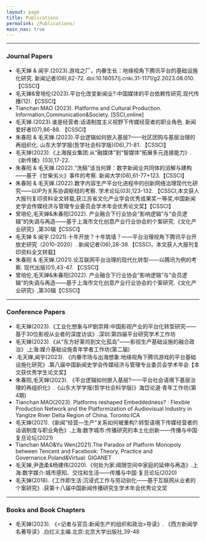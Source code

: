 ```yaml
---
layout: page
title: Publications
permalink: /Publications/
main_nav: true
---
```


<hr>
<h3>Journal Papers</h3>
<ul>
  <li>毛天婵 & 闻宇.(2023).游戏之厂，内眷生长：地缘视角下腾讯平台的基础设施化研究. 新闻记者(08),62-72. doi:10.16057/j.cnki.31-1171/g2.2023.08.010.【CSSCI】
</li>
   <li>毛天婵&曾培伦(2023).平台化改变新闻业?:中国媒体的平台依赖性研究.现代传播(12).【CSSCI】
</li>
   <li>Tianchan MAO (2023). Platforms and Cultural Production. Information,Communication&Society. [SSCI,online]
</li>
  <li>毛天婵.(2023).谁是经营者:话语制度主义视野下传媒经营者的职业角色. 新闻爱好者(07),86-88. 【CSSCI】
</li>
  <li>朱春阳 & 毛天婵.(2023).平台逻辑如何嵌入基层?——社区团购与基层治理的再组织化. 山东大学学报(哲学社会科学版)(06),71-81.
【CSSCI】
</li>
   <li>毛天婵(2023).《上海报业集团:从“融媒体”到“智媒体”拓展多元连接能力》.《新传播》(03),17-22.
</li>
  <li>朱春阳 & 毛天婵.(2022).“洗稿”该当何罪：数字新闻业共同体的消解与建构——基于《甘柴劣火》事件的考察. 新闻大学(08),61-77+123.【CSSCI】
</li>
  <li>朱春阳 & 毛天婵.(2022).数字内容生产平台化进程中的创新网络治理现代化研究——以IP为关系协调枢纽的考察. 学术论坛(03),123-132.
【CSSCI,本文获人大报刊复印资料全文转载,获江苏省文化产业学会优秀成果奖一等奖,中国新闻史学会传媒经济与管理专业委员会学术年会优秀论文奖】【CSSCI】
</li>
  <li>曾培伦,毛天婵&朱春阳(2022). 产业融合下行业协会“影响逻辑”与“会员逻辑”的失调与再造——基于上海市文化创意产业行业协会的个案研究.《文化产业研究》,第30辑【CSSCI】
</li>
 <li>毛天婵 & 闻宇.(2021).十年开放？十年筑墙？——平台治理视角下腾讯平台开放史研究（2010-2020）. 新闻记者(06),28-38.【CSSCI，本文获人大报刊复印资料全文转载】
</li>
 <li>朱春阳 & 毛天婵.(2021).论互联网平台治理的现代化转型——以腾讯为例的考察. 现代出版(01),43-47. 【CSSCI】
</li>
 <li>曾培伦,毛天婵&朱春阳(2022). 产业融合下行业协会“影响逻辑”与“会员逻辑”的失调与再造——基于上海市文化创意产业行业协会的个案研究.《文化产业研究》,第30辑【CSSCI】
</li>
  
</ul>
<hr>

<h3>Conference Papers</h3>
<ul>
  <li>毛天婵(2023).《工业化想象与IP剧崇拜:中国影视产业的平台化转型研究——基于30位影视从业者的深度访谈》.深圳:第四届平台研究学术工作坊</li>
  <li>毛天婵(2023).《从“东方好莱坞到文化孤岛”——影视生产基础设施的融合政治》.上海:媒介基础设施青年学者工作坊(第二届)</li>
  <li>.毛天婵,闻宇(2023). 《内眷市场与出海想象:地缘视角下腾讯游戏的平台基础设施化研究》.第八届中国新闻史学会传媒经济与管理专业委员会学术年会【本文获优秀学生论文奖】</li>
   <li>朱春阳,毛天婵(2023). 《平台逻辑如何嵌入基层?——平台社会语境下基层治理的再组织化》.《山东大学学报(哲学社会科学版)》海岱论道·青年工作坊(第4期)</li>
  <li>Tianchan MAO(2023). Platforms reshaped Embeddedness? : Flexible Production Network and the Platformization of Audiovisual Industry in Yangtze River Delta Region of China. Toronto:ICA</li>
  <li>毛天婵(2021).《新闻”经营—生产“关系如何被重构?:转型语境下传媒经营者的话语制度与职业角色》.上海:数字城市:传播研究的本土化创新——传播与中国·复旦论坛(2021)</li>
   <li>Tianchan MAO&Yu Wen(2021).The Paradox of Platform Monopoly between Tencent and Facebook: Theory, Practice and Governance.Poland&Virtual: GIGANET</li>
  <li>毛天婵,尹逸柔&杨建伟(2020).《何处为家:阈限空间中家庭的延伸与再造》.上海:数字媒介:城市感知、交往和生活——传播与中国·复旦论坛(2020)</li>
  <li>毛天婵(2018).《工作即生活:沉浸式工作与劳动驯化——基于互联网从业者的个案研究》.获第十八届中国新闻传播研究生学术年会优秀论文奖</li>
</ul>
<hr>

<h3>Books and Book Chapters</h3>
<ul>
  <li>毛天婵(2023). 《<记者与官员:新闻生产的组织和政治>导读》. 《西方新闻学名著导读》.白红义主编.北京:北京大学出版社,39-48</li>

</ul>


   
     
